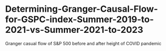 # Determining-Granger-Causal-Flow-for-GSPC-index-Summer-2019-to-2021-vs-Summer-2021-to-2023
Granger casual flow of S&amp;P 500 before and after height of COVID pandemic
